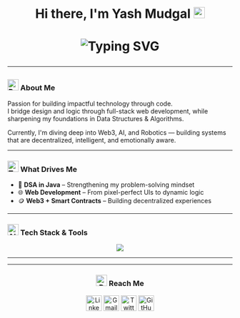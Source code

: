 <h1 align="center">Hi there, I'm Yash Mudgal <img src="https://raw.githubusercontent.com/Tarikul-Islam-Anik/Animated-Fluent-Emojis/master/Emojis/Hand%20gestures/Waving%20Hand.png" alt="Waving Hand" width="25" height="25"/><h1>

<p align="center">
  <img src="https://readme-typing-svg.demolab.com?font=Fira+Code&size=26&pause=1000&color=00FFAC&center=true&vCenter=true&width=650&lines=Crafting+the+Web+with+Logic+and+Design.;DSA+Practitioner+%7C+Future-Tech+Explorer.;I+buil+systems+that+connect+and+evolve." alt="Typing SVG" />
</p>



---

### <img src="https://raw.githubusercontent.com/Tarikul-Islam-Anik/Animated-Fluent-Emojis/master/Emojis/Smilies/Beaming%20Face%20with%20Smiling%20Eyes.png" alt="Beaming Face with Smiling Eyes" width="25" height="25" /> About Me

Passion for building impactful technology through code.  
I bridge design and logic through full-stack web development, while sharpening my foundations in Data Structures & Algorithms.  

Currently, I'm diving deep into Web3, AI, and Robotics — building systems that are decentralized, intelligent, and emotionally aware.

---

### <img src="https://raw.githubusercontent.com/Tarikul-Islam-Anik/Animated-Fluent-Emojis/master/Emojis/People/Technologist.png" alt="Technologist" width="25" height="25" /> What Drives Me
- 🔎 **DSA in Java** – Strengthening my problem-solving mindset
- 🌐 **Web Development** – From pixel-perfect UIs to dynamic logic
- 🪙 **Web3 + Smart Contracts** – Building decentralized experiences

---

### <img src="https://raw.githubusercontent.com/Tarikul-Islam-Anik/Animated-Fluent-Emojis/master/Emojis/Smilies/Alien%20Monster.png" alt="Alien Monster" width="25" height="25" /> Tech Stack & Tools

<p align="center">
  <img src="https://skillicons.dev/icons?i=html,css,js,java,python,react,nodejs,solidity,git,github,figma,linux,vscode&theme=light" />
</p>

---

<hr>

<h3 align="center"> <img src="https://raw.githubusercontent.com/Tarikul-Islam-Anik/Animated-Fluent-Emojis/master/Emojis/People%20with%20professions/Detective%20Light%20Skin%20Tone.png" alt="Detective Light Skin Tone" width="25" height="25" /> Reach Me</h3>

<p align="center">
  <a href="https://www.linkedin.com/in/yash-mudgal-86a99234a/" target="_blank" style="text-decoration:none;">
    <img height="35" src="https://img.shields.io/badge/LinkedIn-blue?style=for-the-badge&logo=linkedin&logoColor=white" alt="LinkedIn" />
  </a>

  <a href="mailto:yashmudgal390@gmail.com" target="_blank" style="text-decoration:none;">
    <img height="35" src="https://img.shields.io/badge/Email-D14836?style=for-the-badge&logo=gmail&logoColor=white" alt="Gmail" />
  </a>

  <a href="https://x.com/yash_mudga61245" target="_blank" style="text-decoration:none;">
    <img height="35" src="https://img.shields.io/badge/X-%231DA1F2?style=for-the-badge&logo=twitter&logoColor=white" alt="Twitter / X" />
  </a>

  <a href="https://github.com/yashmudgal390" target="_blank" style="text-decoration:none;">
    <img height="35" src="https://img.shields.io/badge/GitHub-181717?style=for-the-badge&logo=github&logoColor=white" alt="GitHub" />
  </a>
</p>
